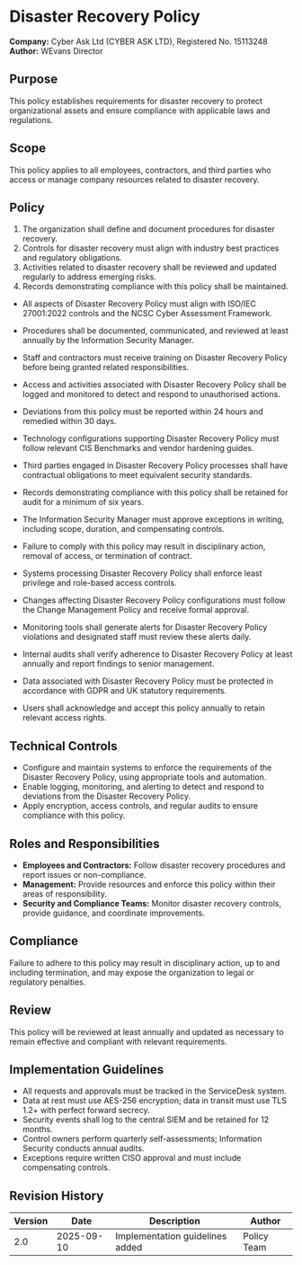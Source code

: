 # Disaster Recovery Policy

**Company:** Cyber Ask Ltd (CYBER ASK LTD), Registered No. 15113248  
**Author:** WEvans Director

## Purpose

This policy establishes requirements for disaster recovery to protect organizational assets and ensure compliance with applicable laws and regulations.

## Scope

This policy applies to all employees, contractors, and third parties who access or manage company resources related to disaster recovery.

## Policy
1. The organization shall define and document procedures for disaster recovery.
2. Controls for disaster recovery must align with industry best practices and regulatory obligations.
3. Activities related to disaster recovery shall be reviewed and updated regularly to address emerging risks.
4. Records demonstrating compliance with this policy shall be maintained.

- All aspects of Disaster Recovery Policy must align with ISO/IEC 27001:2022 controls and the NCSC Cyber Assessment Framework.
- Procedures shall be documented, communicated, and reviewed at least annually by the Information Security Manager.
- Staff and contractors must receive training on Disaster Recovery Policy before being granted related responsibilities.
- Access and activities associated with Disaster Recovery Policy shall be logged and monitored to detect and respond to unauthorised actions.
- Deviations from this policy must be reported within 24 hours and remedied within 30 days.
- Technology configurations supporting Disaster Recovery Policy must follow relevant CIS Benchmarks and vendor hardening guides.
- Third parties engaged in Disaster Recovery Policy processes shall have contractual obligations to meet equivalent security standards.
- Records demonstrating compliance with this policy shall be retained for audit for a minimum of six years.
- The Information Security Manager must approve exceptions in writing, including scope, duration, and compensating controls.
- Failure to comply with this policy may result in disciplinary action, removal of access, or termination of contract.

- Systems processing Disaster Recovery Policy shall enforce least privilege and role-based access controls.
- Changes affecting Disaster Recovery Policy configurations must follow the Change Management Policy and receive formal approval.
- Monitoring tools shall generate alerts for Disaster Recovery Policy violations and designated staff must review these alerts daily.
- Internal audits shall verify adherence to Disaster Recovery Policy at least annually and report findings to senior management.
- Data associated with Disaster Recovery Policy must be protected in accordance with GDPR and UK statutory requirements.
- Users shall acknowledge and accept this policy annually to retain relevant access rights.

## Technical Controls

- Configure and maintain systems to enforce the requirements of the Disaster Recovery Policy, using appropriate tools and automation.
- Enable logging, monitoring, and alerting to detect and respond to deviations from the Disaster Recovery Policy.
- Apply encryption, access controls, and regular audits to ensure compliance with this policy.

## Roles and Responsibilities

- **Employees and Contractors:** Follow disaster recovery procedures and report issues or non-compliance.
- **Management:** Provide resources and enforce this policy within their areas of responsibility.
- **Security and Compliance Teams:** Monitor disaster recovery controls, provide guidance, and coordinate improvements.

## Compliance

Failure to adhere to this policy may result in disciplinary action, up to and including termination, and may expose the organization to legal or regulatory penalties.

## Review

This policy will be reviewed at least annually and updated as necessary to remain effective and compliant with relevant requirements.

## Implementation Guidelines
- All requests and approvals must be tracked in the ServiceDesk system.
- Data at rest must use AES-256 encryption; data in transit must use TLS 1.2+ with perfect forward secrecy.
- Security events shall log to the central SIEM and be retained for 12 months.
- Control owners perform quarterly self-assessments; Information Security conducts annual audits.
- Exceptions require written CISO approval and must include compensating controls.

## Revision History

| Version | Date | Description | Author |
| ------- | ---------- | ----------------------- | ------ |
| 2.0     | 2025-09-10 | Implementation guidelines added | Policy Team |
